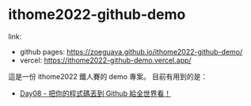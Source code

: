 # ithome2022-github-demo

link:
- github pages: https://zoeguava.github.io/ithome2022-github-demo/
- vercel: https://ithome2022-github-demo.vercel.app/

這是一份 ithome2022 鐵人賽的 demo 專案。
目前有用到的是：
- [Day08 - 把你的程式碼丟到 Github 給全世界看！](https://ithelp.ithome.com.tw/articles/10296597)
